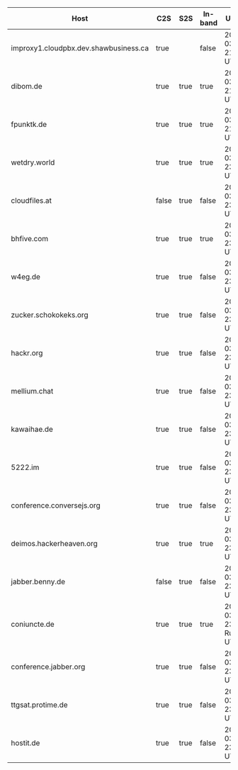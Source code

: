 | Host                                    | C2S  | S2S  | In-band | Updated                  |
|-----------------------------------------|------|------|---------|--------------------------|
| improxy1.cloudpbx.dev.shawbusiness.ca   | true |      | false   | 2025-03-20 21:03:03 UTC  |
| dibom.de                                | true | true | true    | 2025-03-20 21:01:18 UTC  |
| fpunktk.de                              | true | true | true    | 2025-03-20 21:00:51 UTC  |
| wetdry.world                            | true | true | true    | 2025-03-19 23:55:34 UTC  |
| cloudfiles.at                           | false| true | false   | 2025-03-19 23:54:57 UTC  |
| bhfive.com                              | true | true | true    | 2025-03-19 23:54:31 UTC  |
| w4eg.de                                 | true | true | false   | 2025-03-19 23:53:55 UTC  |
| zucker.schokokeks.org                   | true | true | false   | 2025-03-19 23:53:30 UTC  |
| hackr.org                               | true | true | false   | 2025-03-19 23:53:05 UTC  |
| mellium.chat                            | true | true | false   | 2025-03-19 23:52:37 UTC  |
| kawaihae.de                             | true | true | false   | 2025-03-19 23:52:00 UTC  |
| 5222.im                                 | true | true | false   | 2025-03-19 23:51:32 UTC  |
| conference.conversejs.org               | true | true | false   | 2025-03-19 23:38:06 UTC  |
| deimos.hackerheaven.org                 | true | true | true    | 2025-03-19 23:37:41 UTC  |
| jabber.benny.de                         | false| true | false   | 2025-03-19 23:37:16 UTC  |
| coniuncte.de                            | true | true | true    | 2025-03-19 23:37: Rugby UTC  |
| conference.jabber.org                   | true | true | false   | 2025-03-19 23:36:35 UTC  |
| ttgsat.protime.de                       | true | true | false   | 2025-03-19 23:35:58 UTC  |
| hostit.de                               | true | true | false   | 2025-03-19 23:35:32 UTC  |
